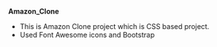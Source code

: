 **Amazon_Clone**
- This is Amazon Clone project which is CSS based project.
- Used Font Awesome icons and Bootstrap
